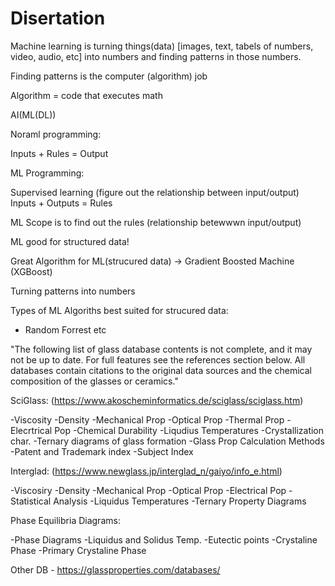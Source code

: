 # Disertation


Machine learning is turning things(data) [images, text, tabels of numbers, video, audio, etc] into numbers and finding patterns in those numbers.

Finding patterns is the computer (algorithm) job

Algorithm = code that executes math

AI(ML(DL))


Noraml programming:

Inputs + Rules = Output

ML Programming:

Supervised learning (figure out the relationship between input/output)
Inputs + Outputs = Rules

ML Scope is to find out the rules (relationship betewwwn input/output)

ML good for structured data!

Great Algorithm for ML(strucured data) -> Gradient Boosted Machine (XGBoost)

Turning patterns into numbers


Types of ML Algoriths best suited for strucured data:
- Random Forrest etc


"The following list of glass database contents is not complete, and it may not be up to date.
For full features see the references section below.
All databases contain citations to the original data sources and the chemical composition of the glasses or ceramics."						


SciGlass: (https://www.akoscheminformatics.de/sciglass/sciglass.htm)

-Viscosity
-Density
-Mechanical Prop
-Optical Prop
-Thermal Prop
-Elecrtrical Pop
-Chemical Durability
-Liqudius Temperatures
-Crystallization char.
-Ternary diagrams of glass formation
-Glass Prop Calculation Methods
-Patent and Trademark index
-Subject Index


Interglad: (https://www.newglass.jp/interglad_n/gaiyo/info_e.html)

-Viscosiry
-Density
-Mechanical Prop
-Optical Prop
-Electrical Pop
-Statistical Analysis
-Liquidus Temperatures
-Ternary Property Diagrams

Phase Equilibria Diagrams:

-Phase Diagrams
-Liquidus and Solidus Temp.
-Eutectic points
-Crystaline Phase
-Primary Crystaline Phase


Other DB - https://glassproperties.com/databases/


